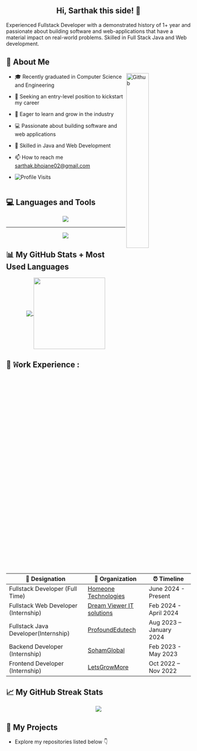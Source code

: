 ### <h2 align="center"> Hi, Sarthak this side! 👋 </h2>

Experienced Fullstack Developer with a demonstrated history of 1+ year and passionate about building software and web-applications that have a material impact on real-world problems. Skilled in Full Stack Java and Web development.

## 📇 About Me
<img width="35%" align="right" alt="Github" src="https://i.pinimg.com/originals/e1/a7/81/e1a781c2cfc49e4f02cc72293e853b05.gif" />

- 🎓 Recently graduated in Computer Science and Engineering
  
- 💼 Seeking an entry-level position to kickstart my career
  
- 🌱 Eager to learn and grow in the industry
  
- 💻 Passionate about building software and web applications
  
- 🌟 Skilled in Java and Web Development
  
- 📫 How to reach me sarthak.bhojane02@gmail.com

- ![Profile Visits](https://komarev.com/ghpvc/?username=sarthak-bhojane&color=blue)
<br><br>


## :computer: Languages and Tools
<!--- language icons --->
<p align="center">
  <a href="https://skillicons.dev">
    <img src="https://skillicons.dev/icons?i=c,java,py,dotnet,androidstudio,hibernate,spring,postman,mysql,github,git,gcp" />
  </a>
</p>
<hr></hr>
<p align="center">
  <a href="https://skillicons.dev">
<img src="https://skillicons.dev/icons?i=html,css,bootstrap,js,ts,mongodb,express,react,nodejs,php,heroku,figma" /></a>
</p>

## 📊 My GitHub Stats + Most Used Languages 

<p align="center">

  <a href="https://github.com/sarthak-bhojane">
  <img align="center" src="https://github-readme-stats.vercel.app/api?username=sarthak-bhojane&show_icons=true&hide_border=true&title_color=94b4a4&amp&icon_color=FFFFFF&amp&text_color=FFFFFF&amp&bg_color=000000&count_private=true&include_all_commits=true"/>
  </a>

<a href="https://github.com/sarthak-bhojane">
    <img align="center" height="195px" src="https://github-readme-stats.vercel.app/api/top-langs/?username=sarthak-bhojane&text_color=FFFFFF&bg_color=000000&title_color=94b4a4&langs_count=15&layout=compact&hide_border=true" />
</a>

</p>

## 👔 𝚆ork Experience :

<div align="center">
  
| 💼 Designation           | 🏢 Organization                                             | ⏰ Timeline            |
| ----------------------- | ----------------------------------------------------------- | --------------------- |
| Fullstack Developer (Full Time)| [Homeone Technologies](https://www.linkedin.com/company/homeone-technologies/) | June 2024 - Present    |
| Fullstack Web Developer (Internship)| [Dream Viewer IT solutions](https://www.linkedin.com/company/dreamviewer-infotech/) | Feb 2024 - April 2024   |
| Fullstack Java Developer(Internship)| [ProfoundEdutech](https://www.linkedin.com/company/profound-edutech-pvt-ltd/mycompany/) | Aug 2023 – January 2024 |
| Backend Developer (Internship)      | [SohamGlobal](https://www.linkedin.com/company/sohamglobal/about/) | Feb 2023 - May 2023   |
| Frontend Developer (Internship)     | [LetsGrowMore](https://www.linkedin.com/company/letsgrowmore/) | Oct 2022 – Nov 2022   |

</div>

## 📈 My GitHub Streak Stats

<p align="center">
  <img src="https://github-readme-streak-stats.herokuapp.com/?user=sarthak-bhojane&theme=dark" />
</p>

## 📌 My Projects
-  Explore my repositories listed below 👇

